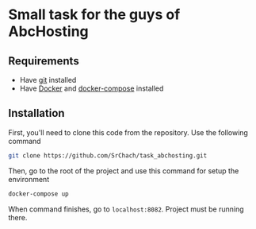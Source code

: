 # Small task for the guys of AbcHosting

## Requirements

- Have [git](https://git-scm.com/downloads) installed
- Have [Docker](https://docs.docker.com/install) and [docker-compose](https://docs.docker.com/compose/install) installed

## Installation

First, you'll need to clone this code from the repository. Use the following command

``` bash
git clone https://github.com/SrChach/task_abchosting.git
```

Then, go to the root of the project and use this command for setup the environment

``` bash
docker-compose up
```

When command finishes, go to `localhost:8082`. Project must be running there.